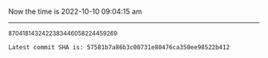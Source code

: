 Now the time is 2022-10-10 09:04:15 am

---

<small>8704181432422383446058224459269</small>

```txt
Latest commit SHA is: 57581b7a86b3c00731e80476ca350ee98522b412
```
